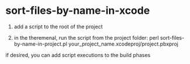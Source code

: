 # sort-files-by-name-in-xcode

1. add a script to the root of the project

2. in the theremenal, run the script from the project folder:
perl sort-files-by-name-in-project.pl your_project_name.xcodeproj/project.pbxproj

if desired, you can add script executions to the build phases
